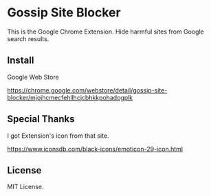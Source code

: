 # Gossip Site Blocker

This is the Google Chrome Extension.
Hide harmful sites from Google search results.

## Install

Google Web Store

https://chrome.google.com/webstore/detail/gossip-site-blocker/mjojhcmecfehllhcjcbhkkpohadogplk

## Special Thanks

I got Extension's icon from that site.

https://www.iconsdb.com/black-icons/emoticon-29-icon.html

## License

MIT License.
